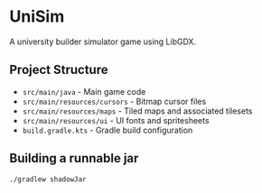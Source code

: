 # UniSim

A university builder simulator game using LibGDX.

## Project Structure

* `src/main/java` - Main game code
* `src/main/resources/cursors` - Bitmap cursor files
* `src/main/resources/maps` - Tiled maps and associated tilesets
* `src/main/resources/ui` - UI fonts and spritesheets
* `build.gradle.kts` - Gradle build configuration

## Building a runnable jar

    ./gradlew shadowJar
